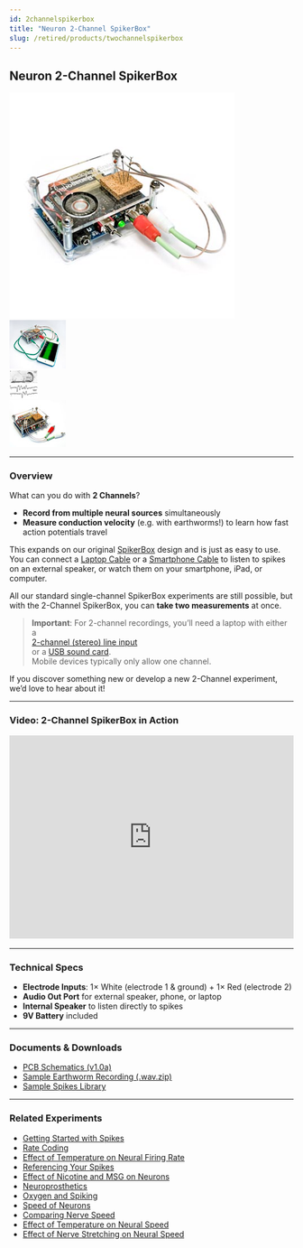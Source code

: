 ```yaml
---
id: 2channelspikerbox
title: "Neuron 2-Channel SpikerBox"
slug: /retired/products/twochannelspikerbox
---
```


## Neuron 2-Channel SpikerBox

![2-Channel SpikerBox Square](./img/2Channel_SpikerBox_square.jpg)  
[![SpikerBox connected to iPod](./img/SmartphonecableiPod_sm.jpg)](./img/SmartphonecableiPod.jpg)  
[![Data Collected from 2-Channel SpikerBox](./img/twochannelData_sm.jpg)](./img/twochannelData.jpg)  
[![Another View](./img/2Channel_1_sm.jpg)](./img/2Channel_1.jpg)

---

### Overview

What can you do with **2 Channels**?
- **Record from multiple neural sources** simultaneously
- **Measure conduction velocity** (e.g. with earthworms!) to learn how fast action potentials travel

This expands on our original [SpikerBox](spikerbox.md) design and is just as easy to use. You can connect a [Laptop Cable](laptopcable.md) or a [Smartphone Cable](smartphonecable.md) to listen to spikes on an external speaker, or watch them on your smartphone, iPad, or computer.

All our standard single-channel SpikerBox experiments are still possible, but with the 2-Channel SpikerBox, you can **take two measurements** at once.

> **Important**: For 2-channel recordings, you’ll need a laptop with either a  
> [2-channel (stereo) line input](http://en.wiki.backyardbrains.com/Testing_Stereo_Input_on_Your_Computer)  
> or a [USB sound card](https://griffintechnology.com/us/imic).  
> Mobile devices typically only allow one channel.

If you discover something new or develop a new 2-Channel experiment, we’d love to hear about it!

---

### Video: 2-Channel SpikerBox in Action

<iframe width="100%" height="360" src="https://www.youtube.com/embed/uNM06ONoBAY" frameborder="0" allowfullscreen></iframe>

---

### Technical Specs

- **Electrode Inputs**: 1× White (electrode 1 & ground) + 1× Red (electrode 2)  
- **Audio Out Port** for external speaker, phone, or laptop  
- **Internal Speaker** to listen directly to spikes  
- **9V Battery** included

---

### Documents & Downloads

- [PCB Schematics (v1.0a)](./files/2chanSpikerBox.v.1.0a.pdf)
- [Sample Earthworm Recording (.wav.zip)](http://www.backyardbrains.com/experiments/files/Earthworm_10%20seconds_MGF_5cm_5_seconds_silence_10%20seconds_LGF_5_cm_electrode_separation.wav.zip)
- [Sample Spikes Library](http://wiki.backyardbrains.com/Spikes_Library)

---

### Related Experiments

- [Getting Started with Spikes](../experiments/spikerbox.md)
- [Rate Coding](../experiments/ratecoding.md)
- [Effect of Temperature on Neural Firing Rate](../experiments/temperature.md)
- [Referencing Your Spikes](../experiments/referencing.md)
- [Effect of Nicotine and MSG on Neurons](../experiments/neuropharmacology.md)
- [Neuroprosthetics](../experiments/neuroprosthetics.md)
- [Oxygen and Spiking](../experiments/oxygen.md)
- [Speed of Neurons](../experiments/speed.md)
- [Comparing Nerve Speed](../experiments/comparingNerveSpeed.md)
- [Effect of Temperature on Neural Speed](../experiments/WormTemperature.md)
- [Effect of Nerve Stretching on Neural Speed](../experiments/wormstretch.md)